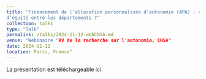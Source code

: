 ```yaml
---
title: "Financement de l’allocation personnalisée d’autonomie (APA) : quels enjeux
d’équité entre les départements ?"
collection: talks
type: "Talk"
permalink: /talks/2024-11-12-webCNSA.md
venue: "Webinaire "RV de la recherche sur l'autonomie, CNSA"
date: 2024-11-12
location: Paris, France"
---
```


La présentation est téléchargeable ici. 
